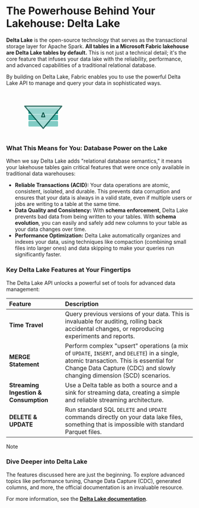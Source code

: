 # The Powerhouse Behind Your Lakehouse: Delta Lake

**Delta Lake** is the open-source technology that serves as the transactional storage layer for Apache Spark. **All tables in a Microsoft Fabric lakehouse are Delta Lake tables by default.** This is not just a technical detail; it's the core feature that infuses your data lake with the reliability, performance, and advanced capabilities of a traditional relational database.

By building on Delta Lake, Fabric enables you to use the powerful Delta Lake API to manage and query your data in sophisticated ways.

<div align-center">
<svg width="200" height="120" viewBox="0 0 200 120" fill="none" xmlns="http://www.w.w3.org/2000/svg">
<!-- Parquet Files -->
<rect x="60" y="80" width="80" height="15" rx="2" fill="#80CBC4"/>
<rect x="60" y="63" width="80" height="15" rx="2" fill="#4DB6AC"/>
<rect x="60" y="46" width="80" height="15" rx="2" fill="#26A69A"/>
<!-- Delta Lake Layer -->
<path d="M50 40 L 150 40 L 100 100 Z" fill="#B2DFDB" stroke="#004D40" stroke-width="3" stroke-linejoin="round" opacity="0.8"/>
<text x="100" y="70" font-family="Segoe UI, sans-serif" font-size="18" font-weight="bold" fill="#004D40" text-anchor="middle">Δ</text>
<text x="100" y="25" font-family="Segoe UI, sans-serif" font-size="14" font-weight="bold" text-anchor="middle">Delta Lake Layer</text>
</svg>
</div>

### What This Means for You: Database Power on the Lake

When we say Delta Lake adds "relational database semantics," it means your lakehouse tables gain critical features that were once only available in traditional data warehouses:

-   **Reliable Transactions (ACID):** Your data operations are atomic, consistent, isolated, and durable. This prevents data corruption and ensures that your data is always in a valid state, even if multiple users or jobs are writing to a table at the same time.
-   **Data Quality and Consistency:** With **schema enforcement**, Delta Lake prevents bad data from being written to your tables. With **schema evolution**, you can easily and safely add new columns to your table as your data changes over time.
-   **Performance Optimization:** Delta Lake automatically organizes and indexes your data, using techniques like compaction (combining small files into larger ones) and data skipping to make your queries run significantly faster.

### Key Delta Lake Features at Your Fingertips

The Delta Lake API unlocks a powerful set of tools for advanced data management:

| Feature | Description |
| :--- | :--- |
| **Time Travel** | Query previous versions of your data. This is invaluable for auditing, rolling back accidental changes, or reproducing experiments and reports. |
| **MERGE Statement** | Perform complex "upsert" operations (a mix of `UPDATE`, `INSERT`, and `DELETE`) in a single, atomic transaction. This is essential for Change Data Capture (CDC) and slowly changing dimension (SCD) scenarios. |
| **Streaming Ingestion & Consumption** | Use a Delta table as both a source and a sink for streaming data, creating a simple and reliable streaming architecture. |
| **DELETE & UPDATE** | Run standard SQL `DELETE` and `UPDATE` commands directly on your data lake files, something that is impossible with standard Parquet files. |

> [!NOTE]
> ### Dive Deeper into Delta Lake
> The features discussed here are just the beginning. To explore advanced topics like performance tuning, Change Data Capture (CDC), generated columns, and more, the official documentation is an invaluable resource.
>
> For more information, see the [**Delta Lake documentation**](https://docs.delta.io/latest/index.html).
